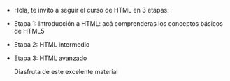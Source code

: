 - Hola, te invito a seguir el curso de HTML en 3 etapas:
  
- Etapa 1: Introducción a HTML: acá comprenderas los conceptos básicos de HTML5
- Etapa 2: HTML intermedio
- Etapa 3: HTML avanzado

  Diasfruta de este excelente material 
